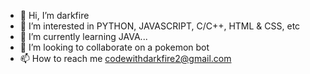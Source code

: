 - 👋 Hi, I’m darkfire
- 👀 I’m interested in PYTHON, JAVASCRIPT, C/C++, HTML & CSS, etc
- 🌱 I’m currently learning JAVA...
- 💞️ I’m looking to collaborate on a pokemon bot
- 📫 How to reach me codewithdarkfire2@gmail.com

<!---
CodeWithdar/CodeWithdar is a ✨ special ✨ repository because its `README.md` (this file) appears on your GitHub profile.
You can click the Preview link to take a look at your changes.
--->
